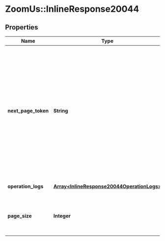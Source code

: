 # ZoomUs::InlineResponse20044

## Properties
Name | Type | Description | Notes
------------ | ------------- | ------------- | -------------
**next_page_token** | **String** | The Next page token is used to paginate through large result sets. A next page token will be returned whenever the set of the available result list exceeds the page size. The expiration period is 15 minutes. | [optional] 
**operation_logs** | [**Array&lt;InlineResponse20044OperationLogs&gt;**](InlineResponse20044OperationLogs.md) | Array of operation log objects | [optional] 
**page_size** | **Integer** | The amount of records returns within a single API call.  | [optional] 



